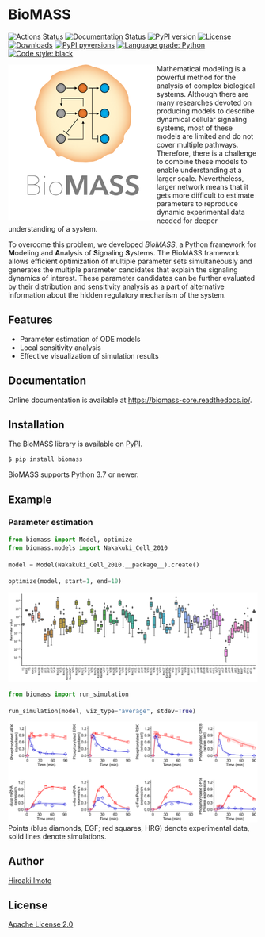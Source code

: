 # BioMASS

[![Actions Status](https://github.com/biomass-dev/biomass/workflows/Tests/badge.svg)](https://github.com/biomass-dev/biomass/actions)
[![Documentation Status](https://img.shields.io/readthedocs/biomass-core/latest.svg?logo=read%20the%20docs&logoColor=white&&label=Docs&version=latest)](https://biomass-core.readthedocs.io/en/latest/?badge=latest)
[![PyPI version](https://img.shields.io/pypi/v/biomass.svg?logo=PyPI&logoColor=white)](https://pypi.python.org/pypi/biomass/)
[![License](https://img.shields.io/badge/License-Apache%202.0-green.svg?logo=apache)](https://opensource.org/licenses/Apache-2.0)
[![Downloads](https://pepy.tech/badge/biomass)](https://pepy.tech/project/biomass)
[![PyPI pyversions](https://img.shields.io/pypi/pyversions/biomass.svg?logo=Python&logoColor=white)](https://pypi.python.org/pypi/biomass/)
[![Language grade: Python](https://img.shields.io/lgtm/grade/python/g/biomass-dev/biomass.svg?logo=lgtm&logoWidth=18)](https://lgtm.com/projects/g/biomass-dev/biomass/context:python)
[![Code style: black](https://img.shields.io/badge/code%20style-black-000000.svg)](https://github.com/psf/black)

<img align="left" src="https://raw.githubusercontent.com/biomass-dev/biomass/master/docs/_static/img/logo.png" width="300">

Mathematical modeling is a powerful method for the analysis of complex biological systems. Although there are many researches devoted on producing models to describe dynamical cellular signaling systems, most of these models are limited and do not cover multiple pathways. Therefore, there is a challenge to combine these models to enable understanding at a larger scale. Nevertheless, larger network means that it gets more difficult to estimate parameters to reproduce dynamic experimental data needed for deeper understanding of a system.

To overcome this problem, we developed _BioMASS_, a Python framework for **M**odeling and **A**nalysis of **S**ignaling **S**ystems. The BioMASS framework allows efficient optimization of multiple parameter sets simultaneously and generates the multiple parameter candidates that explain the signaling dynamics of interest. These parameter candidates can be further evaluated by their distribution and sensitivity analysis as a part of alternative information about the hidden regulatory mechanism of the system.

## Features

- Parameter estimation of ODE models
- Local sensitivity analysis
- Effective visualization of simulation results

## Documentation

Online documentation is available at https://biomass-core.readthedocs.io/.

## Installation

The BioMASS library is available on [PyPI](https://pypi.org/project/biomass/).

```bash
$ pip install biomass
```

BioMASS supports Python 3.7 or newer.

## Example

### Parameter estimation

```python
from biomass import Model, optimize
from biomass.models import Nakakuki_Cell_2010

model = Model(Nakakuki_Cell_2010.__package__).create()

optimize(model, start=1, end=10)
```

![estimated_parameter_sets](https://raw.githubusercontent.com/biomass-dev/biomass/master/docs/_static/img/estimated_parameter_sets.png)

```python
from biomass import run_simulation

run_simulation(model, viz_type="average", stdev=True)
```

![simulation_average](https://raw.githubusercontent.com/biomass-dev/biomass/master/docs/_static/img/simulation_average.png)
Points (blue diamonds, EGF; red squares, HRG) denote experimental data, solid lines denote simulations.

## Author

[Hiroaki Imoto](https://github.com/himoto)

## License

[Apache License 2.0](https://github.com/biomass-dev/biomass/blob/master/LICENSE)
